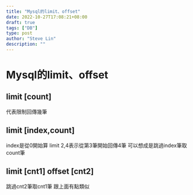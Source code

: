 ```yaml
---
title: "Mysql的limit、offset"
date: 2022-10-27T17:08:21+08:00
draft: true
tags: ["DB"]
type: post
author: "Steve Lin"
description: ""
---
```

# Mysql的limit、offset
## limit [count]
 代表限制回傳幾筆
 
## limit [index,count]
index是從0開始算
limit 2,4表示從第3筆開始回傳4筆
可以想成是跳過index筆取count筆

## limit [cnt1] offset [cnt2]
跳過cnt2筆取cnt1筆
跟上面有點類似